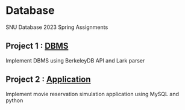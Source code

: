 # Database

SNU Database 2023 Spring Assignments

## Project 1 : [DBMS](project1/)

Implement DBMS using BerkeleyDB API and Lark parser

## Project 2 : [Application](project2/)

Implement movie reservation simulation application using MySQL and python

